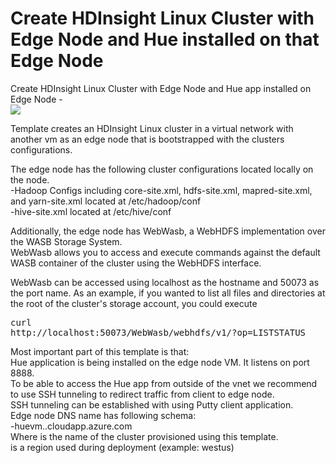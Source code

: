 # Create HDInsight Linux Cluster with Edge Node and Hue installed on that Edge Node

Create HDInsight Linux Cluster with Edge Node and Hue app installed on Edge Node -<br>
<a href="https://portal.azure.com/#create/Microsoft.Template/uri/https%3A%2F%2Fraw.githubusercontent.com%2Fezubatov%2Fazure-quickstart-templates%2Fmaster%2Fhdinsight-linux-with-hue-on-edge-node%2Fazuredeploy.json" target="_blank">
    <img src="http://azuredeploy.net/deploybutton.png"/>
</a>

Template creates an HDInsight Linux cluster in a virtual network with another vm as an edge node that is bootstrapped with the clusters configurations.

The edge node has the following cluster configurations located locally on the node.<br />
-Hadoop Configs including core-site.xml, hdfs-site.xml, mapred-site.xml, and yarn-site.xml located at /etc/hadoop/conf <br />
-hive-site.xml located at /etc/hive/conf

Additionally, the edge node has WebWasb, a WebHDFS implementation over the WASB Storage System. <br />
WebWasb allows you to access and execute commands against the default WASB container of the cluster using the WebHDFS interface.<br />

WebWasb can be accessed using localhost as the hostname and 50073 as the port name.
As an example, if you wanted to list all files and directories at the root of the cluster's storage account, you could execute <pre>curl http://localhost:50073/WebWasb/webhdfs/v1/?op=LISTSTATUS</pre>

Most important part of this template is that:<br />
Hue application is being installed on the edge node VM. It listens on port 8888.<br />
To be able to access the Hue app from outside of the vnet we recommend to use SSH tunneling to redirect traffic from client to edge node.<br />
SSH tunneling can be established with using Putty client application.<br />
Edge node DNS name has following schema:<br />
<your cluster name>-huevm.<region>.cloudapp.azure.com<br />
Where <your cluster name> is the name of the cluster provisioned using this template.<br />
<region> is a region used during deployment (example: westus)<br />
